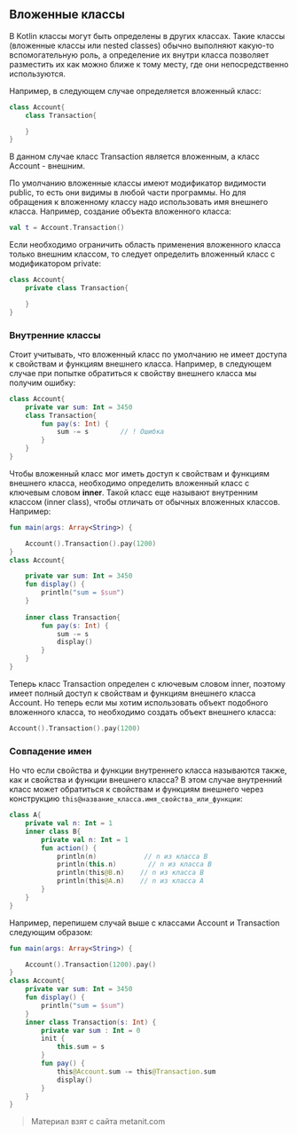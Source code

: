 ## Вложенные классы

В Kotlin классы могут быть определены в других классах. Такие классы (вложенные классы или nested classes) обычно выполняют какую-то вспомогательную роль, а определение их внутри класса позволяет разместить их как можно ближе к тому месту, где они непосредственно используются.

Например, в следующем случае определяется вложенный класс:

```kotlin
class Account{
    class Transaction{

    }
}
```

В данном случае класс Transaction является вложенным, а класс Account - внешним.

По умолчанию вложенные классы имеют модификатор видимости public, то есть они видимы в любой части программы. Но для обращения к вложенному классу надо использовать имя внешнего класса. Например, создание объекта вложенного класса:

```kotlin
val t = Account.Transaction()
```

Если необходимо ограничить область применения вложенного класса только внешним классом, то следует определить вложенный класс с модификатором private:

```kotlin
class Account{
    private class Transaction{

    }
}
```

### Внутренние классы

Стоит учитывать, что вложенный класс по умолчанию не имеет доступа к свойствам и функциям внешнего класса. Например, в следующем случае при попытке обратиться к свойству внешнего класса мы получим ошибку:

```kotlin
class Account{
    private var sum: Int = 3450
    class Transaction{
        fun pay(s: Int) {
            sum -= s        // ! Ошибка
        }
    }
}
```

Чтобы вложенный класс мог иметь доступ к свойствам и функциям внешнего класса, необходимо определить вложенный класс с ключевым словом **inner**. Такой класс еще называют внутренним классом (inner class), чтобы отличать от обычных вложенных классов. Например:

```kotlin
fun main(args: Array<String>) {

    Account().Transaction().pay(1200)
}
class Account{

    private var sum: Int = 3450
    fun display() {
        println("sum = $sum")
    }
    
    inner class Transaction{
        fun pay(s: Int) {
            sum -= s
            display()
        }
    }
}
```

Теперь класс Transaction определен с ключевым словом inner, поэтому имеет полный доступ к свойствам и функциям внешнего класса Account. Но теперь если мы хотим использовать объект подобного вложенного класса, то необходимо создать объект внешнего класса:

```kotlin
Account().Transaction().pay(1200)
```

### Совпадение имен

Но что если свойства и функции внутреннего класса называются также, как и свойства и функции внешнего класса? В этом случае внутренний класс может обратиться к свойствам и функциям внешнего через конструкцию `this@название_класса.имя_свойства_или_функции`:

```kotlin
class A{
    private val n: Int = 1
    inner class B{
        private val n: Int = 1
        fun action() {
            println(n)            // n из класса B
            println(this.n)        // n из класса B
            println(this@B.n)    // n из класса B
            println(this@A.n)    // n из класса A
        }
    }
}
```

Например, перепишем случай выше с классами Account и Transaction следующим образом:

```kotlin
fun main(args: Array<String>) {

    Account().Transaction(1200).pay()
}
class Account{
    private var sum: Int = 3450
    fun display() {
        println("sum = $sum")
    }
    inner class Transaction(s: Int) {
        private var sum : Int = 0
        init {
            this.sum = s
        }
        fun pay() {
            this@Account.sum -= this@Transaction.sum
            display()
        }
    }
}
```


> Материал взят с сайта metanit.com